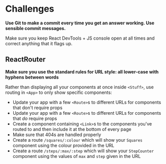 # Challenges

**Use Git to make a commit every time you get an answer working. Use sensible commit messages.**

Make sure you keep React DevTools + JS console open at all times and correct anything that it flags up.

## ReactRouter

**Make sure you use the standard rules for URL style: all lower-case with hyphens between words**

Rather than displaying all your components at once inside `<Stuff>`, use routing in `<App>` to only show specific components:

- Update your app with a few `<Route>`s to different URLs for components that don't require props
- Update your app with a few `<Route>`s to different URLs for components that *do* require props
- Create a component containing `<Link>`s to the components you've routed to and then include it at the bottom of every page
- Make sure that 404s are handled properly
- Create a route `/squares/:colour` which will show your `Squares` component using the colour provided in the URL
- Create a route `/steps/:max/:step` which will show your `StepCounter` component using the values of `max` and `step` given in the URL
